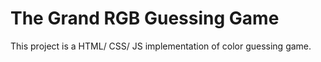 # The Grand RGB Guessing Game

This project is a HTML/ CSS/ JS implementation of color guessing game.